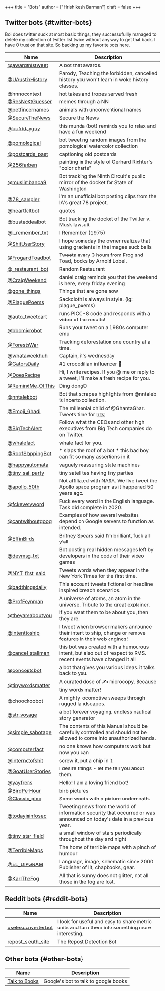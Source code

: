 +++
title = "Bots"
author = ["Hrishikesh Barman"]
draft = false
+++

<div class="outline-1 smol-table">

## Twitter bots {#twitter-bots}

Boi does twitter suck at most basic things, they successufullly managed to delete my collection of twitter list twice without any way to get that back. I have 0 trust on that site. So backing up my favorite bots here.

| Name                                                    | Description                                                                                                             |
|---------------------------------------------------------|-------------------------------------------------------------------------------------------------------------------------|
| [@awardthistweet](https://twitter.com/awardthistweet)   | A bot that awards.                                                                                                      |
| [@UAustinHistory](https://twitter.com/UAustinHistory)   | Parody, Teaching the forbidden, cancelled history you won't learn in woke history classes.                              |
| [@hnnocontext](https://twitter.com/hnnocontext)         | hot takes and tropes served fresh.                                                                                      |
| [@ResNeXtGuesser](https://twitter.com/ResNeXtGuesser)   | memes through a NN                                                                                                      |
| [@petfindernames](https://twitter.com/petfindernames)   | animals with unconventional names                                                                                       |
| [@SecureTheNews](https://twitter.com/SecureTheNews)     | Secure the News                                                                                                         |
| [@bcfridayguy](https://twitter.com/bcfridayguy)         | this munda (bot) reminds you to relax and have a fun weekend                                                            |
| [@pomological](https://twitter.com/pomological)         | bot tweeting random images from the pomological watercolor collection                                                   |
| [@postcards_past](https://twitter.com/postcards_past)   | captioning old postcards                                                                                                |
| [@256farben](https://twitter.com/256farben)             | painting in the style of Gerhard Richter's "color charts"                                                               |
| [@muslimbanca9](https://twitter.com/muslimbanca9)       | Bot tracking the Ninth Circuit's public mirror of the docket for State of Washington                                    |
| [@78_sampler](https://twitter.com/78_sampler)           | i'm an unofficial bot posting clips from the IA's great 78 project.                                                     |
| [@heartfeltbot](https://twitter.com/heartfeltbot)       | quotes                                                                                                                  |
| [@busteddealbot](https://twitter.com/busteddealbot)     | Bot tracking the docket of the Twitter v. Musk lawsuit                                                                  |
| [@i_remember_txt](https://twitter.com/i_remember_txt)   | I Remember (1975)                                                                                                       |
| [@ShitUserStory](https://twitter.com/ShitUserStory)     | I hope someday the owner realizes that using gradients in the images suck balls                                         |
| [@FrogandToadbot](https://twitter.com/FrogandToadbot)   | Tweets every 3 hours from Frog and Toad, books by Arnold Lobel.                                                         |
| [@_restaurant_bot](https://twitter.com/_restaurant_bot) | Random Restaurant                                                                                                       |
| [@CraigWeekend](https://twitter.com/CraigWeekend)       | daniel craig reminds you that the weekend is here, every friday evening                                                 |
| [@gone_things](https://twitter.com/gone_things)         | Things that are gone now                                                                                                |
| [@PlaguePoems](https://twitter.com/PlaguePoems)         | Sackcloth is always in style. (ig: plague_poems)                                                                        |
| [@auto_tweetcart](https://twitter.com/auto_tweetcart)   | runs PICO-8 code and responds with a video of the results!                                                              |
| [@bbcmicrobot](https://twitter.com/bbcmicrobot)         | Runs your tweet on a 1980s computer emu                                                                                 |
| [@ForestsWar](https://twitter.com/ForestsWar)           | Tracking deforestation one country at a time.                                                                           |
| [@whataweekhuh](https://twitter.com/whataweekhuh)       | Captain, it's wednesday                                                                                                 |
| [@GatorsDaily](https://twitter.com/GatorsDaily)         | #1 crocodilian influencer 🐊                                                                                            |
| [@DoesRecipe](https://twitter.com/DoesRecipe)           | Hi, I write recipes. If you @ me or reply to a tweet, I'll make a fresh recipe for you.                                 |
| [@RemindMe_OfThis](https://twitter.com/RemindMe_OfThis) | Ding dong⏰                                                                                                             |
| [@nntalebbot](https://twitter.com/nntalebbot)           | Bot that scrapes highlights from @nntaleb ’s Incerto collection.                                                        |
| [@Emoji_Ghadi](https://twitter.com/Emoji_Ghadi)         | The millennial child of @GhantaGhar. Tweets time for 🇮🇳                                                                 |
| [@BigTechAlert](https://twitter.com/BigTechAlert)       | Follow what the CEOs and other high executives from Big Tech companies do on Twitter.                                   |
| [@whalefact](https://twitter.com/awhalefact)            | whale fact for you.                                                                                                     |
| [@RoofSlappingBot](https://twitter.com/RoofSlappingBot) | \* slaps the roof of a bot \* this bad boy can fit so many assertions in it                                             |
| [@happyautomata](https://twitter.com/happyautomata)     | vaguely reassuring state machines                                                                                       |
| [@tiny_sat_party](https://twitter.com/tiny_sat_party)   | tiny satellites having tiny parties                                                                                     |
| [@apollo_50th](https://twitter.com/apollo_50th)         | Not affiliated with NASA. We live tweet the Apollo space program as it happened 50 years ago.                           |
| [@fckeveryword](https://twitter.com/fckeveryword)       | Fuck every word in the English language. Task did complete in 2020.                                                     |
| [@cantwithoutgoog](https://twitter.com/cantwithoutgoog) | Examples of how several websites depend on Google servers to function as intended.                                      |
| [@EffinBirds](https://twitter.com/EffinBirds)           | Britney Spears said I’m brilliant, fuck all y’all                                                                       |
| [@devmsg_txt](https://twitter.com/devmsg_txt)           | Bot posting real hidden messages left by developers in the code of their video games                                    |
| [@NYT_first_said](https://twitter.com/NYT_first_said)   | Tweets words when they appear in the New York Times for the first time.                                                 |
| [@badthingsdaily](https://twitter.com/badthingsdaily)   | This account tweets fictional or headline inspired breach scenarios.                                                    |
| [@ProfFeynman](https://twitter.com/ProfFeynman)         | A universe of atoms, an atom in the universe. Tribute to the great explainer.                                           |
| [@theyareaboutyou](https://twitter.com/theyareaboutyou) | If you want them to be about you, then they are.                                                                        |
| [@intenttoship](https://twitter.com/intenttoship)       | I tweet when browser makers announce their intent to ship, change or remove features in their web engines!              |
| [@cancel_stallman](https://twitter.com/cancel_stallman) | this bot was created with a humourous intent, but also out of respect to RMS. recent events have changed it all         |
| [@conceptsbot](https://twitter.com/conceptsbot)         | a bot that gives you various ideas. it talks back to you.                                                               |
| [@tinywordsmatter](https://twitter.com/tinywordsmatter) | A curated dose of ✍️ microcopy. Because tiny words matter!                                                               |
| [@choochoobot](https://twitter.com/choochoobot)         | A mighty locomotive sweeps through rugged landscapes.                                                                   |
| [@str_voyage](https://twitter.com/str_voyage)           | a bot forever voyaging. endless nautical story generator                                                                |
| [@simple_sabotage](https://twitter.com/simple_sabotage) | The contents of this Manual should be carefully controlled and should not be allowed to come into unauthorized hands.   |
| [@computerfact](https://twitter.com/computerfact)       | no one knows how computers work but now you can                                                                         |
| [@internetofshit](https://twitter.com/internetofshit)   | screw it, put a chip in it.                                                                                             |
| [@GoatUserStories](https://twitter.com/GoatUserStories) | I desire things - let me tell you about them.                                                                           |
| [@yayfrens](https://twitter.com/yayfrens)               | Hello! I am a loving friend bot!                                                                                        |
| [@BirdPerHour](https://twitter.com/BirdPerHour)         | birb pictures                                                                                                           |
| [@Classic_picx](https://twitter.com/Classic_picx)       | Some words with a picture underneath.                                                                                   |
| [@todayininfosec](https://twitter.com/todayininfosec)   | Tweeting news from the world of information security that occurred or was announced on today's date in a previous year. |
| [@tiny_star_field](https://twitter.com/tiny_star_field) | a small window of stars periodically throughout the day and night                                                       |
| [@TerribleMaps](https://twitter.com/TerribleMaps)       | The home of terrible maps with a pinch of humour                                                                        |
| [@EL_DIAGRAM](https://twitter.com/EL_DIAGRAM)           | Language, image, schematic since 2000. Publisher of lit, chapbooks, gear.                                               |
| [@KarlTheFog](https://twitter.com/KarlTheFog)           | All that is sunny does not glitter, not all those in the fog are lost.                                                  |

</div>

<div class="outline-1 smol-table">

## Reddit bots {#reddit-bots}

| Name                                                                                               | Description                                                                                     |
|----------------------------------------------------------------------------------------------------|-------------------------------------------------------------------------------------------------|
| [uselesconverterbot](https://www.reddit.com/r/UselessConversionBot/comments/1knas0/hi_im_useless/) | I look for useful and easy to share metric units and turn them into something more interesting. |
| [repost_sleuth_site](https://www.repostsleuth.com/)                                                | The Repost Detection Bot                                                                        |

</div>

<div class="outline-1 smol-table">

## Other bots {#other-bots}

| Name                                                   | Description                          |
|--------------------------------------------------------|--------------------------------------|
| [Talk to Books](https://books.google.com/talktobooks/) | Google's bot to talk to google books |

</div>
